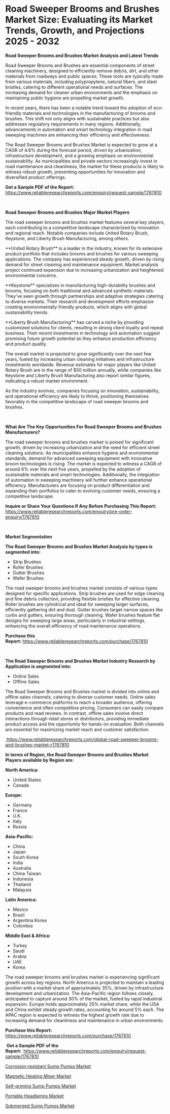 <p><h1>Road Sweeper Brooms and Brushes Market Size: Evaluating its Market Trends, Growth, and Projections 2025 - 2032</h1></p><p><strong>Road Sweeper Brooms and Brushes Market Analysis and Latest Trends</strong></p>
<p><p>Road Sweeper Brooms and Brushes are essential components of street cleaning machinery, designed to efficiently remove debris, dirt, and other materials from roadways and public spaces. These tools are typically made from various materials, including polypropylene, natural fibers, and steel bristles, catering to different operational needs and surfaces. The increasing demand for cleaner urban environments and the emphasis on maintaining public hygiene are propelling market growth.</p><p>In recent years, there has been a notable trend toward the adoption of eco-friendly materials and technologies in the manufacturing of brooms and brushes. This shift not only aligns with sustainable practices but also addresses regulatory requirements in many regions. Additionally, advancements in automation and smart technology integration in road sweeping machines are enhancing their efficiency and effectiveness.</p><p>The Road Sweeper Brooms and Brushes Market is expected to grow at a CAGR of 4.6% during the forecast period, driven by urbanization, infrastructure development, and a growing emphasis on environmental sustainability. As municipalities and private sectors increasingly invest in road maintenance and cleanliness, the market for these products is likely to witness robust growth, presenting opportunities for innovation and diversified product offerings.</p></p>
<p><strong>Get a Sample PDF of the Report:&nbsp;</strong> <a href="https://www.reliableresearchreports.com/enquiry/request-sample/1767810?utm_campaign=118&utm_medium=2&utm_source=Github&utm_content=ia&utm_term=11042025&utm_id=road-sweeper-brooms-and-brushes">https://www.reliableresearchreports.com/enquiry/request-sample/1767810</a></p>
<p>&nbsp;</p>
<p><strong>Road Sweeper Brooms and Brushes Major Market Players</strong></p>
<p><p>The road sweeper brooms and brushes market features several key players, each contributing to a competitive landscape characterized by innovation and regional reach. Notable companies include United Rotary Brush, Keystone, and Liberty Brush Manufacturing, among others. </p><p>**United Rotary Brush** is a leader in the industry, known for its extensive product portfolio that includes brooms and brushes for various sweeping applications. The company has experienced steady growth, driven by rising demand for street cleaning and maintenance equipment. Market analysts project continued expansion due to increasing urbanization and heightened environmental concerns. </p><p>**Keystone** specializes in manufacturing high-durability brushes and brooms, focusing on both traditional and advanced synthetic materials. They’ve seen growth through partnerships and adaptive strategies catering to diverse markets. Their research and development efforts emphasize creating environmentally friendly products, which aligns with global sustainability trends.</p><p>**Liberty Brush Manufacturing** has carved a niche by providing customized solutions for clients, resulting in strong client loyalty and repeat business. Their recent investments in technology and automation suggest promising future growth potential as they enhance production efficiency and product quality.</p><p>The overall market is projected to grow significantly over the next few years, fueled by increasing urban cleaning initiatives and infrastructure investments worldwide. Revenue estimates for major players like United Rotary Brush are in the range of $50 million annually, while companies like Keystone and Liberty Brush Manufacturing also report similar figures, indicating a robust market environment.</p><p>As the industry evolves, companies focusing on innovation, sustainability, and operational efficiency are likely to thrive, positioning themselves favorably in the competitive landscape of road sweeper brooms and brushes.</p></p>
<p>&nbsp;</p>
<p><strong>What Are The Key Opportunities For Road Sweeper Brooms and Brushes Manufacturers?</strong></p>
<p><p>The road sweeper brooms and brushes market is poised for significant growth, driven by increasing urbanization and the need for efficient street cleaning solutions. As municipalities enhance hygiene and environmental standards, demand for advanced sweeping equipment with innovative broom technologies is rising. The market is expected to witness a CAGR of around 6% over the next five years, propelled by the adoption of sustainable materials and smart technologies. Additionally, the integration of automation in sweeping machinery will further enhance operational efficiency. Manufacturers are focusing on product differentiation and expanding their portfolios to cater to evolving customer needs, ensuring a competitive landscape.</p></p>
<p><strong>Inquire or Share Your Questions If Any Before Purchasing This Report:</strong> <a href="https://www.reliableresearchreports.com/enquiry/pre-order-enquiry/1767810?utm_campaign=118&utm_medium=2&utm_source=Github&utm_content=ia&utm_term=11042025&utm_id=road-sweeper-brooms-and-brushes">https://www.reliableresearchreports.com/enquiry/pre-order-enquiry/1767810</a></p>
<p>&nbsp;</p>
<p><strong>Market Segmentation</strong></p>
<p><strong>The Road Sweeper Brooms and Brushes Market Analysis by types is segmented into:</strong></p>
<p><ul><li>Strip Brushes</li><li>Roller Brushes</li><li>Gutter Brushes</li><li>Wafer Brushes</li></ul></p>
<p><p>The road sweeper brooms and brushes market consists of various types designed for specific applications. Strip brushes are used for edge cleaning and fine debris collection, providing flexible bristles for effective cleaning. Roller brushes are cylindrical and ideal for sweeping larger surfaces, efficiently gathering dirt and dust. Gutter brushes target narrow spaces like curbs and gutters, ensuring thorough cleaning. Wafer brushes feature flat designs for sweeping large areas, particularly in industrial settings, enhancing the overall efficiency of road maintenance operations.</p></p>
<p><strong>Purchase this Report:&nbsp;</strong><a href="https://www.reliableresearchreports.com/purchase/1767810?utm_campaign=118&utm_medium=2&utm_source=Github&utm_content=ia&utm_term=11042025&utm_id=road-sweeper-brooms-and-brushes">https://www.reliableresearchreports.com/purchase/1767810</a></p>
<p>&nbsp;</p>
<p><strong>The Road Sweeper Brooms and Brushes Market Industry Research by Application is segmented into:</strong></p>
<p><ul><li>Online Sales</li><li>Offline Sales</li></ul></p>
<p><p>The Road Sweeper Brooms and Brushes market is divided into online and offline sales channels, catering to diverse customer needs. Online sales leverage e-commerce platforms to reach a broader audience, offering convenience and often competitive pricing. Consumers can easily compare products and read reviews. In contrast, offline sales involve direct interactions through retail stores or distributors, providing immediate product access and the opportunity for hands-on evaluation. Both channels are essential for maximizing market reach and customer satisfaction.</p></p>
<p><a href="https://www.reliableresearchreports.com/global-road-sweeper-brooms-and-brushes-market-r1767810?utm_campaign=118&utm_medium=2&utm_source=Github&utm_content=ia&utm_term=11042025&utm_id=road-sweeper-brooms-and-brushes">&nbsp;https://www.reliableresearchreports.com/global-road-sweeper-brooms-and-brushes-market-r1767810</a></p>
<p><strong>In terms of Region, the Road Sweeper Brooms and Brushes Market Players available by Region are:</strong></p>
<p>
    <p> <strong> North America: </strong>
        <ul>
            <li>United States</li>
            <li>Canada</li>
        </ul>
        </p> 
    <p> <strong> Europe: </strong>
        <ul>
            <li>Germany</li>
            <li>France</li>
            <li>U.K.</li>
            <li>Italy</li>
            <li>Russia</li>
        </ul>
        </p> 
    <p> <strong> Asia-Pacific: </strong>
        <ul>
            <li>China</li>
            <li>Japan</li>
            <li>South Korea</li>
            <li>India</li>
            <li>Australia</li>
            <li>China Taiwan</li>
            <li>Indonesia</li>
            <li>Thailand</li>
            <li>Malaysia</li>
        </ul>
        </p> 
    <p> <strong> Latin America: </strong>
        <ul>
            <li>Mexico</li>
            <li>Brazil</li>
            <li>Argentina Korea</li>
            <li>Colombia</li>
        </ul>
        </p> 
    <p> <strong> Middle East & Africa: </strong>
        <ul>
            <li>Turkey</li>
            <li>Saudi</li>
            <li>Arabia</li>
            <li>UAE</li>
            <li>Korea</li>
        </ul>
    </p>
    </p>
<p><p>The road sweeper brooms and brushes market is experiencing significant growth across key regions. North America is projected to maintain a leading position with a market share of approximately 35%, driven by infrastructure development and urbanization. The Asia-Pacific region follows closely, anticipated to capture around 30% of the market, fueled by rapid industrial expansion. Europe holds approximately 25% market share, while the USA and China exhibit steady growth rates, accounting for around 5% each. The APAC region is expected to witness the highest growth rate due to increasing demand for cleanliness and maintenance in urban environments.</p></p>
<p><strong>Purchase this Report: </strong><a href="https://www.reliableresearchreports.com/purchase/1767810?utm_campaign=118&utm_medium=2&utm_source=Github&utm_content=ia&utm_term=11042025&utm_id=road-sweeper-brooms-and-brushes">https://www.reliableresearchreports.com/purchase/1767810</a></p>
<p>&nbsp;<strong>Get a Sample PDF of the Report:&nbsp;&nbsp;</strong><a href="https://www.reliableresearchreports.com/enquiry/request-sample/1767810?utm_campaign=118&utm_medium=2&utm_source=Github&utm_content=ia&utm_term=11042025&utm_id=road-sweeper-brooms-and-brushes">https://www.reliableresearchreports.com/enquiry/request-sample/1767810</a></p>
<p><strong></strong></p>
<p><p><a href="https://github.com/tahjaylestro/Market-Research-Report-List-1/blob/main/corrosion-resistant-sump-pumps-market.md?utm_campaign=118&utm_medium=2&utm_source=Github&utm_content=ia&utm_term=11042025&utm_id=road-sweeper-brooms-and-brushes">Corrosion-resistant Sump Pumps Market</a></p><p><a href="https://github.com/reeseberro3j/Market-Research-Report-List-1/blob/main/magnetic-heating-mixer-market.md?utm_campaign=118&utm_medium=2&utm_source=Github&utm_content=ia&utm_term=11042025&utm_id=road-sweeper-brooms-and-brushes">Magnetic Heating Mixer Market</a></p><p><a href="https://github.com/ishikodehira/Market-Research-Report-List-1/blob/main/self-priming-sump-pumps-market.md?utm_campaign=118&utm_medium=2&utm_source=Github&utm_content=ia&utm_term=11042025&utm_id=road-sweeper-brooms-and-brushes">Self-priming Sump Pumps Market</a></p><p><a href="https://github.com/rocicbenton/Market-Research-Report-List-1/blob/main/portable-headlamps-market.md?utm_campaign=118&utm_medium=2&utm_source=Github&utm_content=ia&utm_term=11042025&utm_id=road-sweeper-brooms-and-brushes">Portable Headlamps Market</a></p><p><a href="https://github.com/filinjaic7/Market-Research-Report-List-1/blob/main/submerged-sump-pumps-market.md?utm_campaign=118&utm_medium=2&utm_source=Github&utm_content=ia&utm_term=11042025&utm_id=road-sweeper-brooms-and-brushes">Submerged Sump Pumps Market</a></p></p>
